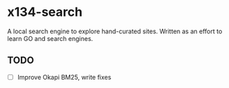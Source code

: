 # x134-search
A local search engine to explore hand-curated sites. Written as an effort to learn GO and search engines.

## TODO
- [ ] Improve Okapi BM25, write fixes
